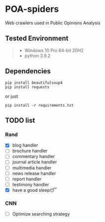 # POA-spiders
Web crawlers used in Public Opinions Analysis

## Tested Environment
> + Windows 10 Pro 64-bit 20H2
> + python 3.9.2

## Dependencies
```commandline
pip install beautifulsoup4
pip install requests
```
or just
```commandline
pip install -r requirements.txt
```

## TODO list

### Rand
 - [x] blog handler
 - [ ] brochure handler
 - [ ] commentary handler
 - [ ] journal article handler
 - [ ] multimedia handler
 - [ ] news release handler
 - [ ] report handler
 - [ ] testimony handler
 - [x] have a good sleep😴
### CNN
 - [ ] Optimize searching strategy